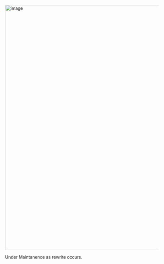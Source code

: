 <img width="1002" height="799" alt="image" src="https://github.com/user-attachments/assets/fff1fe52-3980-452e-b9cb-4697b2d24413" />

Under Maintanence as rewrite occurs.
